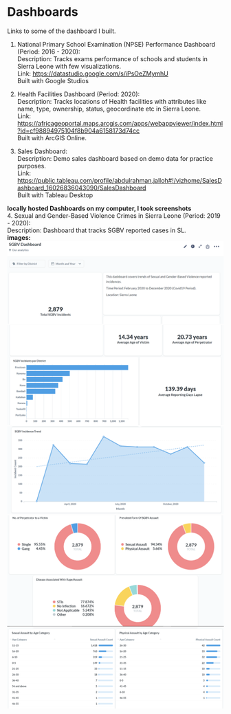 # Dashboards
Links to some of the dashboard I built.

1. National Primary School Examination (NPSE) Performance Dashboard (Period: 2016 - 2020):<br>
   Description: Tracks exams performance of schools and students in Sierra Leone with few visualizations.<br>
   Link: https://datastudio.google.com/s/iPsOeZMymhU <br>
   Built with Google Studios

2. Health Facilities Dashboard (Period: 2020):<br>
   Description: Tracks locations of Health facilities with attributes like name, type, ownership, status, geocordinate etc in Sierra Leone.<br>
   Link: https://africageoportal.maps.arcgis.com/apps/webappviewer/index.html?id=cf98894975104f8b904a6158173d74cc <br>
   Built with ArcGIS Online.<br>

3. Sales Dashboard: <br>
   Description: Demo sales dashboard based on demo data for practice purposes.<br>
   Link: https://public.tableau.com/profile/abdulrahman.jalloh#!/vizhome/SalesDashboard_16026836043090/SalesDashboard <br>
   Built with Tableau Desktop

**locally hosted Dashboards on my computer, I took screenshots**<br>
4. Sexual and Gender-Based Violence Crimes in Sierra Leone (Period: 2019 - 2020):<br>
   Description: Dashboard that tracks SGBV reported cases in SL.<br>
   **images:**<br>
   <img src="sgbv_1.PNG" /> 
   <img src="sgbv_2.PNG" /> 
   <img src="sgbv_3.PNG" /> 
   <img src="sgbv_4.PNG" /> 
   <img src="sgbv_5.PNG" /> 
   
   
